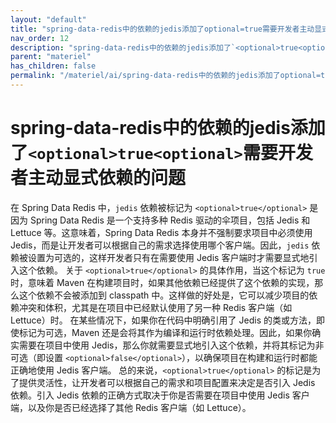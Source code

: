 ```yaml
---
layout: "default"
title: "spring-data-redis中的依赖的jedis添加了optional=true需要开发者主动显式依赖的问题"
nav_order: 12
description: "spring-data-redis中的依赖的jedis添加了`<optional>true<optional>`需要开发者主动显式依赖的问题"
parent: "materiel"
has_children: false
permalink: "/materiel/ai/spring-data-redis中的依赖的jedis添加了optional=true需要开发者主动显式依赖的问题/"
---
```


# spring-data-redis中的依赖的jedis添加了`<optional>true<optional>`需要开发者主动显式依赖的问题

在 Spring Data Redis 中，`jedis` 依赖被标记为 `<optional>true</optional>` 是因为 Spring Data Redis 是一个支持多种 Redis 驱动的伞项目，包括 Jedis 和 Lettuce 等。这意味着，Spring Data Redis 本身并不强制要求项目中必须使用 Jedis，而是让开发者可以根据自己的需求选择使用哪个客户端。因此，`jedis` 依赖被设置为可选的，这样开发者只有在需要使用 Jedis 客户端时才需要显式地引入这个依赖。
关于 `<optional>true</optional>` 的具体作用，当这个标记为 `true` 时，意味着 Maven 在构建项目时，如果其他依赖已经提供了这个依赖的实现，那么这个依赖不会被添加到 classpath 中。这样做的好处是，它可以减少项目的依赖冲突和体积，尤其是在项目中已经默认使用了另一种 Redis 客户端（如 Lettuce）时。
在某些情况下，如果你在代码中明确引用了 Jedis 的类或方法，即使标记为可选，Maven 还是会将其作为编译和运行时依赖处理。因此，如果你确实需要在项目中使用 Jedis，那么你就需要显式地引入这个依赖，并将其标记为非可选（即设置 `<optional>false</optional>`），以确保项目在构建和运行时都能正确地使用 Jedis 客户端。
总的来说，`<optional>true</optional>` 的标记是为了提供灵活性，让开发者可以根据自己的需求和项目配置来决定是否引入 Jedis 依赖。引入 Jedis 依赖的正确方式取决于你是否需要在项目中使用 Jedis 客户端，以及你是否已经选择了其他 Redis 客户端（如 Lettuce）。
